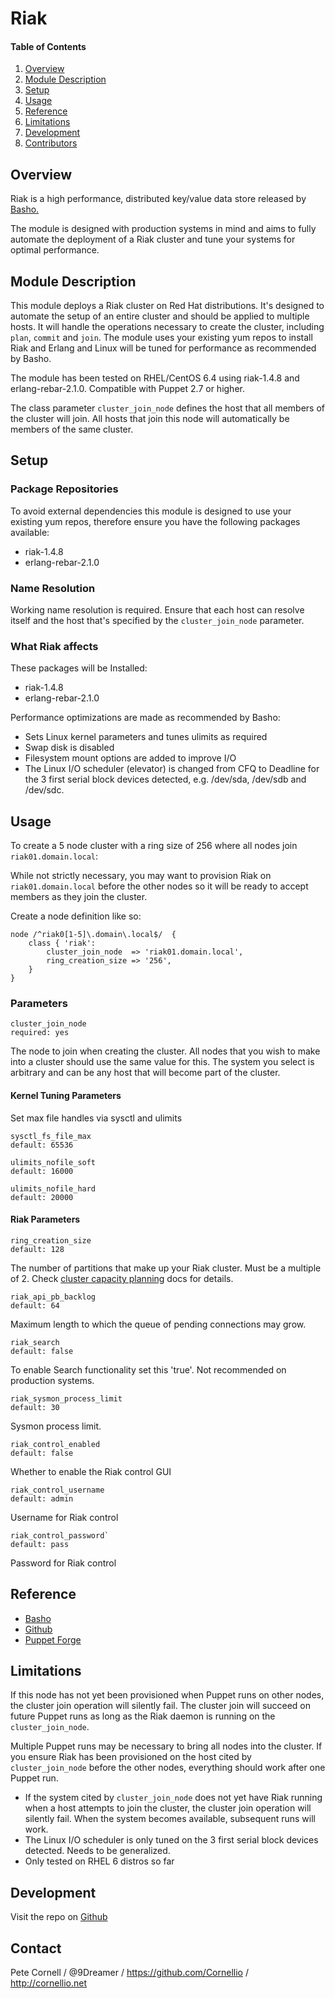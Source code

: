 # Riak

#### Table of Contents

1. [Overview](#overview)
2. [Module Description](#module-description)
3. [Setup](#setup)
4. [Usage](#usage)
5. [Reference](#reference)
5. [Limitations](#limitations)
6. [Development](#development)
7. [Contributors](#contributors)

## Overview

Riak is a high performance, distributed key/value data store released by [Basho.](http://basho.com/riak/)

The module is designed with production systems in mind and aims to fully automate the deployment of a Riak cluster and tune your systems for optimal performance.

## Module Description

This module deploys a Riak cluster on Red Hat distributions. It's designed to automate the setup of an entire cluster and should be applied to multiple hosts. It will handle the operations necessary to create the cluster, including `plan`, `commit` and `join`. The module uses your existing yum repos to install Riak and Erlang and Linux will be tuned for performance as recommended by Basho.

The module has been tested on RHEL/CentOS 6.4 using riak-1.4.8 and erlang-rebar-2.1.0. Compatible with Puppet 2.7 or higher.

The class parameter `cluster_join_node` defines the host that all members of the cluster will join. All hosts that join this node will automatically be members of the same cluster.

## Setup

### Package Repositories

To avoid external dependencies this module is designed to use your existing yum repos, therefore ensure you have the following packages available:

* riak-1.4.8
* erlang-rebar-2.1.0

### Name Resolution

Working name resolution is required. Ensure that each host can resolve itself and the host that's specified by the `cluster_join_node` parameter.

### What Riak affects

These packages will be Installed:

* riak-1.4.8
* erlang-rebar-2.1.0

Performance optimizations are made as recommended by Basho:

* Sets Linux kernel parameters and tunes ulimits as required
* Swap disk is disabled
* Filesystem mount options are added to improve I/O
* The Linux I/O scheduler (elevator) is changed from CFQ to Deadline for the 3 first serial block devices detected, e.g. /dev/sda, /dev/sdb and /dev/sdc.

## Usage

To create a 5 node cluster with a ring size of 256 where all nodes join `riak01.domain.local`:

While not strictly necessary, you may want to provision Riak on `riak01.domain.local` before the other nodes so it will be ready to accept members as they join the cluster.

Create a node definition like so:

    node /^riak0[1-5]\.domain\.local$/  {
        class { 'riak':
            cluster_join_node  => 'riak01.domain.local',
            ring_creation_size => '256',
        }
    }

### Parameters

    cluster_join_node
    required: yes

The node to join when creating the cluster.  All nodes that
you wish to make into a cluster should use the same value for this. The system you select is arbitrary and can be any host that will become part of the cluster.

#### Kernel Tuning Parameters

Set max file handles via sysctl and ulimits

    sysctl_fs_file_max
    default: 65536

    ulimits_nofile_soft
    default: 16000

    ulimits_nofile_hard
    default: 20000

#### Riak Parameters

    ring_creation_size
    default: 128

The number of partitions that make up your Riak cluster. Must be a multiple of 2. Check [cluster capacity planning](http://docs.basho.com/riak/1.3.1/references/appendices/Cluster-Capacity-Planning/#Ring-Size-Number-of-Partitions) docs for details.

    riak_api_pb_backlog
    default: 64

Maximum length to which the queue of pending connections may grow.

    riak_search
    default: false

To enable Search functionality set this 'true'. Not recommended on production systems.

    riak_sysmon_process_limit
    default: 30

Sysmon process limit.

    riak_control_enabled
    default: false

Whether to enable the Riak control GUI

    riak_control_username
    default: admin

Username for Riak control

    riak_control_password`
    default: pass

Password for Riak control

## Reference

* [Basho](http://basho.com)
* [Github](https://github.com/Cornellio/puppet-riak)
* [Puppet Forge](https://forge.puppetlabs.com/cornellio/riak)

## Limitations


If this node has not yet been provisioned when Puppet runs on other nodes, the cluster join operation will silently fail. The cluster join will succeed on future Puppet runs as long as the Riak daemon is running on the `cluster_join_node`.

Multiple Puppet runs may be necessary to bring all nodes into the cluster. If you ensure Riak has been provisioned on the host cited by `cluster_join_node` before the other nodes, everything should work after one Puppet run.

* If the system cited by `cluster_join_node` does not yet have Riak running when a host attempts to join the cluster, the cluster join operation will silently fail. When the system becomes available, subsequent runs will work.
* The Linux I/O scheduler is only tuned on the 3 first serial block devices detected. Needs to be generalized.
* Only tested on RHEL 6 distros so far

## Development

Visit the repo on [Github](https://github.com/Cornellio/puppet-riak)

## Contact

Pete Cornell / @9Dreamer / https://github.com/Cornellio / http://cornellio.net
